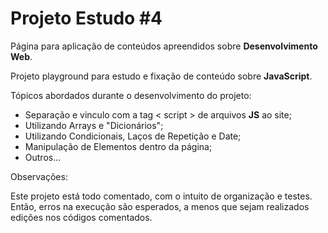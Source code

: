 # Projeto Estudo​ #4

Página para aplicação de conteúdos apreendidos sobre **Desenvolvimento Web**.

Projeto playground para estudo e fixação de conteúdo sobre **JavaScript**.

Tópicos abordados durante o desenvolvimento do projeto:

- Separação e vinculo com a tag < script > de arquivos **JS** ao site;
- Utilizando Arrays e "Dicionários";
- Utilizando Condicionais, Laços de Repetição e Date;
- Manipulação de Elementos dentro da página;
- Outros...

Observações:

Este projeto está todo comentado, com o intuito de organização e testes. Então, erros na execução são esperados, a menos que sejam realizados edições nos códigos comentados.
